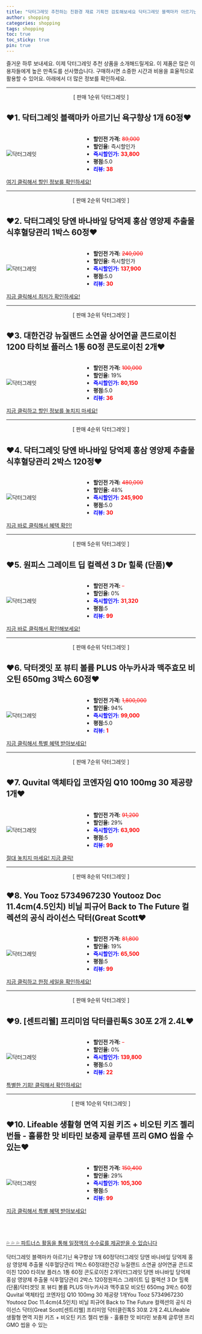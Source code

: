 ```yaml
---
title: "닥터그레잇 추천하는 친환경 재료 기획전 검토해보세요 닥터그레잇 블랙마카 아르기닌 욕구향상 1개"
author: shopping
categories: shopping
tags: shopping
toc: true
toc_sticky: true
pin: true
---
```

즐거운 하루 보내세요. 이제 닥터그레잇 추천 상품을 소개해드릴게요. 이 제품은 많은 이용자들에게 높은 만족도를 선사했습니다. 구매하시면 소중한 시간과 비용을 효율적으로 활용할 수 있어요. 아래에서 더 많은 정보를 확인하세요.

---
<p class="toplist" style="margin: 0 auto; display: block; width: fit-content;">[ 판매 1순위 닥터그레잇 ]</p>

<h2><strong>❤️1. 닥터그레잇 블랙마카 아르기닌 욕구향상 1개 60정❤️</strong></h2>

<div style="display: flex; align-items: center;">
    <div style="flex: 0.4;">
        <img src="https://thumbnail7.coupangcdn.com/thumbnails/remote/230x230ex/image/vendor_inventory/7e0c/e73d8cb80f7c612a8bff1b021abb67d7efedf3fb8210bd717daa14aac896.jpg" alt="닥터그레잇" style="max-width: 100%;">
    </div>
    <div style="flex: 0.6; margin-left: 10px;">
        <ul>
            <li><strong>할인전 가격:</strong> <del style="color: red;">89,000</del></li>
            <li><strong>할인율:</strong> 즉시할인가</li>
            <li><span style='color:blue'><strong>즉시할인가:</strong></span> <span style='color:red'><strong>33,800</strong></span></li>
            <li><strong>평점:</strong>5.0</li>
            <li><span style='color:blue'><strong>리뷰:</strong></span> <span style='color:red'><strong>38</strong></span></li>
        </ul>
    </div>
</div>
<div class="center">
    <a href="https://selin100587.github.io?lptag=AF9450613&subid=githubio&pageKey=8056370514&traceid=V0-153&itemId=22615052901&vendorItemId=89643392871" class="myButton">
        여기 클릭해서 할인 정보를 확인하세요!
    </a>
</div>


---
<p class="toplist" style="margin: 0 auto; display: block; width: fit-content;">[ 판매 2순위 닥터그레잇 ]</p>

<h2><strong>❤️2. 닥터그레잇 당엔 바나바잎 당억제 홍삼 영양제 추출물 식후혈당관리 1박스 60정❤️</strong></h2>

<div style="display: flex; align-items: center;">
    <div style="flex: 0.4;">
        <img src="https://thumbnail7.coupangcdn.com/thumbnails/remote/230x230ex/image/vendor_inventory/3cf1/1506aff46a4c69d7f77e6fbf363ca9b3f5e9a7b4357bc23d99097c6f5cf7.png" alt="닥터그레잇" style="max-width: 100%;">
    </div>
    <div style="flex: 0.6; margin-left: 10px;">
        <ul>
            <li><strong>할인전 가격:</strong> <del style="color: red;">240,000</del></li>
            <li><strong>할인율:</strong> 즉시할인가</li>
            <li><span style='color:blue'><strong>즉시할인가:</strong></span> <span style='color:red'><strong>137,900</strong></span></li>
            <li><strong>평점:</strong>5.0</li>
            <li><span style='color:blue'><strong>리뷰:</strong></span> <span style='color:red'><strong>30</strong></span></li>
        </ul>
    </div>
</div>
<div class="center">
    <a href="https://selin100587.github.io?lptag=AF9450613&subid=githubio&pageKey=7659464169&traceid=V0-153&itemId=20402376816&vendorItemId=87479652423" class="myButton">
        지금 클릭해서 최저가 확인하세요!
    </a>
</div>


---
<p class="toplist" style="margin: 0 auto; display: block; width: fit-content;">[ 판매 3순위 닥터그레잇 ]</p>

<h2><strong>❤️3. 대한건강 뉴질랜드 소연골 상어연골 콘드로이친 1200 타히보 플러스 1통 60정 콘도로이친 2개❤️</strong></h2>

<div style="display: flex; align-items: center;">
    <div style="flex: 0.4;">
        <img src="https://thumbnail7.coupangcdn.com/thumbnails/remote/230x230ex/image/vendor_inventory/49e8/6c7247206a22011716c0a0ecab616f1e7773f2fece3e573c9472ed54ffc3.jpg" alt="닥터그레잇" style="max-width: 100%;">
    </div>
    <div style="flex: 0.6; margin-left: 10px;">
        <ul>
            <li><strong>할인전 가격:</strong> <del style="color: red;">100,000</del></li>
            <li><strong>할인율:</strong> 19%</li>
            <li><span style='color:blue'><strong>즉시할인가:</strong></span> <span style='color:red'><strong>80,150</strong></span></li>
            <li><strong>평점:</strong>5.0</li>
            <li><span style='color:blue'><strong>리뷰:</strong></span> <span style='color:red'><strong>36</strong></span></li>
        </ul>
    </div>
</div>
<div class="center">
    <a href="https://selin100587.github.io?lptag=AF9450613&subid=githubio&pageKey=7830813633&traceid=V0-153&itemId=23413285789&vendorItemId=90555152879" class="myButton">
        지금 클릭하고 할인 정보를 놓치지 마세요!
    </a>
</div>


---
<p class="toplist" style="margin: 0 auto; display: block; width: fit-content;">[ 판매 4순위 닥터그레잇 ]</p>

<h2><strong>❤️4. 닥터그레잇 당엔 바나바잎 당억제 홍삼 영양제 추출물 식후혈당관리 2박스 120정❤️</strong></h2>

<div style="display: flex; align-items: center;">
    <div style="flex: 0.4;">
        <img src="https://thumbnail7.coupangcdn.com/thumbnails/remote/230x230ex/image/vendor_inventory/3cf1/1506aff46a4c69d7f77e6fbf363ca9b3f5e9a7b4357bc23d99097c6f5cf7.png" alt="닥터그레잇" style="max-width: 100%;">
    </div>
    <div style="flex: 0.6; margin-left: 10px;">
        <ul>
            <li><strong>할인전 가격:</strong> <del style="color: red;">480,000</del></li>
            <li><strong>할인율:</strong> 48%</li>
            <li><span style='color:blue'><strong>즉시할인가:</strong></span> <span style='color:red'><strong>245,900</strong></span></li>
            <li><strong>평점:</strong>5.0</li>
            <li><span style='color:blue'><strong>리뷰:</strong></span> <span style='color:red'><strong>30</strong></span></li>
        </ul>
    </div>
</div>
<div class="center">
    <a href="https://selin100587.github.io?lptag=AF9450613&subid=githubio&pageKey=7659464169&traceid=V0-153&itemId=20402376815&vendorItemId=87479652404" class="myButton">
        지금 바로 클릭해서 혜택 확인!
    </a>
</div>


---
<p class="toplist" style="margin: 0 auto; display: block; width: fit-content;">[ 판매 5순위 닥터그레잇 ]</p>

<h2><strong>❤️5. 원피스 그레이트 딥 컬렉션 3 Dr 힐룩 (단품)❤️</strong></h2>

<div style="display: flex; align-items: center;">
    <div style="flex: 0.4;">
        <img src="https://thumbnail7.coupangcdn.com/thumbnails/remote/230x230ex/image/vendor_inventory/d89a/4e1471fa50b9c83baa56bae46e1bd62168b75973b7b771a9943bceaa7629.jpg" alt="닥터그레잇" style="max-width: 100%;">
    </div>
    <div style="flex: 0.6; margin-left: 10px;">
        <ul>
            <li><strong>할인전 가격:</strong> <del style="color: red;">-</del></li>
            <li><strong>할인율:</strong> 0%</li>
            <li><span style='color:blue'><strong>즉시할인가:</strong></span> <span style='color:red'><strong>31,320</strong></span></li>
            <li><strong>평점:</strong>5</li>
            <li><span style='color:blue'><strong>리뷰:</strong></span> <span style='color:red'><strong>99</strong></span></li>
        </ul>
    </div>
</div>
<div class="center">
    <a href="https://selin100587.github.io?lptag=AF9450613&subid=githubio&pageKey=8227361811&traceid=V0-153&itemId=23666357828&vendorItemId=90691605380" class="myButton">
        지금 바로 클릭해서 확인해보세요!
    </a>
</div>


---
<p class="toplist" style="margin: 0 auto; display: block; width: fit-content;">[ 판매 6순위 닥터그레잇 ]</p>

<h2><strong>❤️6. 닥터겟잇 포 뷰티 볼륨 PLUS 아누카사과 맥주효모 비오틴 650mg 3박스 60정❤️</strong></h2>

<div style="display: flex; align-items: center;">
    <div style="flex: 0.4;">
        <img src="https://thumbnail8.coupangcdn.com/thumbnails/remote/230x230ex/image/vendor_inventory/c554/be58b1bad29d1cf422f7216caf9f4adf2511673e9d48e33c4fe03412955d.png" alt="닥터그레잇" style="max-width: 100%;">
    </div>
    <div style="flex: 0.6; margin-left: 10px;">
        <ul>
            <li><strong>할인전 가격:</strong> <del style="color: red;">1,800,000</del></li>
            <li><strong>할인율:</strong> 94%</li>
            <li><span style='color:blue'><strong>즉시할인가:</strong></span> <span style='color:red'><strong>99,000</strong></span></li>
            <li><strong>평점:</strong>5.0</li>
            <li><span style='color:blue'><strong>리뷰:</strong></span> <span style='color:red'><strong>1</strong></span></li>
        </ul>
    </div>
</div>
<div class="center">
    <a href="https://selin100587.github.io?lptag=AF9450613&subid=githubio&pageKey=8219712117&traceid=V0-153&itemId=23622029180&vendorItemId=90647603207" class="myButton">
        지금 클릭해서 특별 혜택 받아보세요!
    </a>
</div>


---
<p class="toplist" style="margin: 0 auto; display: block; width: fit-content;">[ 판매 7순위 닥터그레잇 ]</p>

<h2><strong>❤️7. Quvital 액체타입 코엔자임 Q10 100mg 30 제공량 1개❤️</strong></h2>

<div style="display: flex; align-items: center;">
    <div style="flex: 0.4;">
        <img src="https://thumbnail7.coupangcdn.com/thumbnails/remote/230x230ex/image/vendor_inventory/36da/f3794ff2dc750814fc0d11894f481d5f016e927face811af1704978603d6.jpg" alt="닥터그레잇" style="max-width: 100%;">
    </div>
    <div style="flex: 0.6; margin-left: 10px;">
        <ul>
            <li><strong>할인전 가격:</strong> <del style="color: red;">91,200</del></li>
            <li><strong>할인율:</strong> 29%</li>
            <li><span style='color:blue'><strong>즉시할인가:</strong></span> <span style='color:red'><strong>63,900</strong></span></li>
            <li><strong>평점:</strong>5</li>
            <li><span style='color:blue'><strong>리뷰:</strong></span> <span style='color:red'><strong>99</strong></span></li>
        </ul>
    </div>
</div>
<div class="center">
    <a href="https://selin100587.github.io?lptag=AF9450613&subid=githubio&pageKey=8095173161&traceid=V0-153&itemId=18094953149&vendorItemId=85247391570" class="myButton">
        절대 놓치지 마세요! 지금 클릭!
    </a>
</div>


---
<p class="toplist" style="margin: 0 auto; display: block; width: fit-content;">[ 판매 8순위 닥터그레잇 ]</p>

<h2><strong>❤️8. You Tooz 5734967230 Youtooz Doc 11.4cm(4.5인치) 비닐 피규어 Back to The Future 컬렉션의 공식 라이선스 닥터(Great Scott❤️</strong></h2>

<div style="display: flex; align-items: center;">
    <div style="flex: 0.4;">
        <img src="https://thumbnail6.coupangcdn.com/thumbnails/remote/230x230ex/image/vendor_inventory/c91d/9894f4b0598dc2453b06f979d16c339301920bd4908b9813abf759c3b39f.jpg" alt="닥터그레잇" style="max-width: 100%;">
    </div>
    <div style="flex: 0.6; margin-left: 10px;">
        <ul>
            <li><strong>할인전 가격:</strong> <del style="color: red;">81,800</del></li>
            <li><strong>할인율:</strong> 19%</li>
            <li><span style='color:blue'><strong>즉시할인가:</strong></span> <span style='color:red'><strong>65,500</strong></span></li>
            <li><strong>평점:</strong>5</li>
            <li><span style='color:blue'><strong>리뷰:</strong></span> <span style='color:red'><strong>99</strong></span></li>
        </ul>
    </div>
</div>
<div class="center">
    <a href="https://selin100587.github.io?lptag=AF9450613&subid=githubio&pageKey=8250364522&traceid=V0-153&itemId=23751283690&vendorItemId=90775781831" class="myButton">
        지금 클릭하고 한정 세일을 확인하세요!
    </a>
</div>


---
<p class="toplist" style="margin: 0 auto; display: block; width: fit-content;">[ 판매 9순위 닥터그레잇 ]</p>

<h2><strong>❤️9. [센트리웰] 프리미엄 닥터클린톡S 30포 2개 2.4L❤️</strong></h2>

<div style="display: flex; align-items: center;">
    <div style="flex: 0.4;">
        <img src="https://thumbnail8.coupangcdn.com/thumbnails/remote/230x230ex/image/vendor_inventory/36e7/7291818d96f1817222f81494707ad53373dbcbb1305927b4ebf6c0e79436.jpg" alt="닥터그레잇" style="max-width: 100%;">
    </div>
    <div style="flex: 0.6; margin-left: 10px;">
        <ul>
            <li><strong>할인전 가격:</strong> <del style="color: red;">-</del></li>
            <li><strong>할인율:</strong> 0%</li>
            <li><span style='color:blue'><strong>즉시할인가:</strong></span> <span style='color:red'><strong>139,800</strong></span></li>
            <li><strong>평점:</strong>5.0</li>
            <li><span style='color:blue'><strong>리뷰:</strong></span> <span style='color:red'><strong>22</strong></span></li>
        </ul>
    </div>
</div>
<div class="center">
    <a href="https://selin100587.github.io?lptag=AF9450613&subid=githubio&pageKey=5320476251&traceid=V0-153&itemId=15773880831&vendorItemId=82987171931" class="myButton">
        특별한 기회! 클릭해서 확인하세요!
    </a>
</div>


---
<p class="toplist" style="margin: 0 auto; display: block; width: fit-content;">[ 판매 10순위 닥터그레잇 ]</p>

<h2><strong>❤️10. Lifeable 생활형 면역 지원 키즈 + 비오틴 키즈 젤리 번들 - 훌륭한 맛 비타민 보충제 글루텐 프리 GMO 씹을 수 있는❤️</strong></h2>

<div style="display: flex; align-items: center;">
    <div style="flex: 0.4;">
        <img src="https://thumbnail10.coupangcdn.com/thumbnails/remote/230x230ex/image/vendor_inventory/2bfd/60048ad90389b936b75ff0b0027813aabd3f60894b4cc5d711f5c1ba36a0.jpg" alt="닥터그레잇" style="max-width: 100%;">
    </div>
    <div style="flex: 0.6; margin-left: 10px;">
        <ul>
            <li><strong>할인전 가격:</strong> <del style="color: red;">150,400</del></li>
            <li><strong>할인율:</strong> 29%</li>
            <li><span style='color:blue'><strong>즉시할인가:</strong></span> <span style='color:red'><strong>105,300</strong></span></li>
            <li><strong>평점:</strong>5</li>
            <li><span style='color:blue'><strong>리뷰:</strong></span> <span style='color:red'><strong>99</strong></span></li>
        </ul>
    </div>
</div>
<div class="center">
    <a href="https://selin100587.github.io?lptag=AF9450613&subid=githubio&pageKey=8000999156&traceid=V0-153&itemId=23289703531&vendorItemId=90321926315" class="myButton">
        지금 클릭해서 특별 혜택 받아보세요!
    </a>
</div>

<br><br><br>[💦 💦 💦 파트너스 활동을 통해 일정액의 수수료를 제공받을 수 있습니다](https://link.coupang.com/a/bcpT2c)<br><br>닥터그레잇 블랙마카 아르기닌 욕구향상 1개 60정닥터그레잇 당엔 바나바잎 당억제 홍삼 영양제 추출물 식후혈당관리 1박스 60정대한건강 뉴질랜드 소연골 상어연골 콘드로이친 1200 타히보 플러스 1통 60정 콘도로이친 2개닥터그레잇 당엔 바나바잎 당억제 홍삼 영양제 추출물 식후혈당관리 2박스 120정원피스 그레이트 딥 컬렉션 3 Dr 힐룩 (단품)닥터겟잇 포 뷰티 볼륨 PLUS 아누카사과 맥주효모 비오틴 650mg 3박스 60정Quvital 액체타입 코엔자임 Q10 100mg 30 제공량 1개You Tooz 5734967230 Youtooz Doc 11.4cm(4.5인치) 비닐 피규어 Back to The Future 컬렉션의 공식 라이선스 닥터(Great Scott[센트리웰] 프리미엄 닥터클린톡S 30포 2개 2.4LLifeable 생활형 면역 지원 키즈 + 비오틴 키즈 젤리 번들 - 훌륭한 맛 비타민 보충제 글루텐 프리 GMO 씹을 수 있는